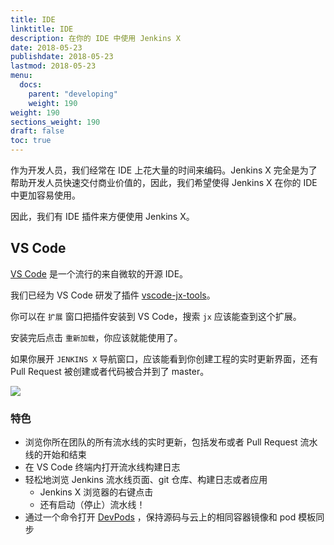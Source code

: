 ```yaml
---
title: IDE
linktitle: IDE
description: 在你的 IDE 中使用 Jenkins X
date: 2018-05-23
publishdate: 2018-05-23
lastmod: 2018-05-23
menu:
  docs:
    parent: "developing"
    weight: 190
weight: 190
sections_weight: 190
draft: false
toc: true
---
```



作为开发人员，我们经常在 IDE 上花大量的时间来编码。Jenkins X 完全是为了帮助开发人员快速交付商业价值的，因此，我们希望使得 Jenkins X 在你的 IDE 中更加容易使用。

因此，我们有 IDE 插件来方便使用 Jenkins X。

## VS Code

[VS Code](https://code.visualstudio.com/) 是一个流行的来自微软的开源 IDE。

我们已经为 VS Code 研发了插件 [vscode-jx-tools](https://github.com/jenkins-x/vscode-jx-tools)。

你可以在 `扩展` 窗口把插件安装到 VS Code，搜索 `jx` 应该能查到这个扩展。

安装完后点击 `重新加载`，你应该就能使用了。

如果你展开 `JENKINS X` 导航窗口，应该能看到你创建工程的实时更新界面，还有 Pull Request 被创建或者代码被合并到了 master。

<img src="/images/vscode.png">

### 特色

* 浏览你所在团队的所有流水线的实时更新，包括发布或者 Pull Request 流水线的开始和结束
* 在 VS Code 终端内打开流水线构建日志
* 轻松地浏览 Jenkins 流水线页面、git 仓库、构建日志或者应用
  * Jenkins X 浏览器的右键点击
  * 还有启动（停止）流水线！
* 通过一个命令打开 [DevPods](/zh/developing/devpods/) ，保持源码与云上的相同容器镜像和 pod 模板同步




